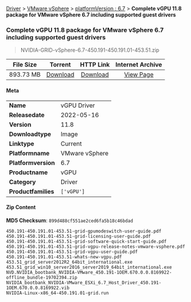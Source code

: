 
[Driver](/README.md)  >  [VMware vSphere](/index/Driver/VMware_vSphere.md)  >  [platformVersion : 6.7](/index/Driver/VMware_vSphere/6.7.md)  >  **Complete vGPU 11.8 package for VMware vSphere 6.7 including supported guest drivers**


###    Complete vGPU 11.8 package for VMware vSphere 6.7 including supported guest drivers

> NVIDIA-GRID-vSphere-6.7-450.191-450.191.01-453.51.zip   


| **File Size** | **Torrent**  | **HTTP Link** | **Internet Archive** |
|:-------------:|:------------:|:-------------:|:--------------------:|
| 893.73 MB |  [Download](https://archive.org/download/nvgpu_NVIDIA-GRID-vSphere-6.7-450.191-450.191.01-453.51.zip/nvgpu_NVIDIA-GRID-vSphere-6.7-450.191-450.191.01-453.51.zip_archive.torrent)       | [Download](https://archive.org/compress/nvgpu_NVIDIA-GRID-vSphere-6.7-450.191-450.191.01-453.51.zip) | [View Page](https://archive.org/details/nvgpu_NVIDIA-GRID-vSphere-6.7-450.191-450.191.01-453.51.zip)       |

#### Meta

<table>
<tr><td><strong>Name</strong></td><td>vGPU Driver</td></tr>
<tr><td><strong>Releasedate</strong></td><td>2022-05-16</td></tr>
<tr><td><strong>Version</strong></td><td>11.8</td></tr>
<tr><td><strong>Downloadtype</strong></td><td>Image</td></tr>
<tr><td><strong>Linktype</strong></td><td>Current</td></tr>
<tr><td><strong>Platformname</strong></td><td>VMware vSphere</td></tr>
<tr><td><strong>Platformversion</strong></td><td>6.7</td></tr>
<tr><td><strong>Productname</strong></td><td>vGPU</td></tr>
<tr><td><strong>Category</strong></td><td>Driver</td></tr>
<tr><td><strong>Productfamilies</strong></td><td><code>['vGPU']</code></td></tr>
</table>

#### Zip Content

**MD5 Checksum**: `899d488cf551ae2ced6fa5b18c46bdad`

```text
450.191-450.191.01-453.51-grid-gpumodeswitch-user-guide.pdf
450.191-450.191.01-453.51-grid-licensing-user-guide.pdf
450.191-450.191.01-453.51-grid-software-quick-start-guide.pdf
450.191-450.191.01-453.51-grid-vgpu-release-notes-vmware-vsphere.pdf
450.191-450.191.01-453.51-grid-vgpu-user-guide.pdf
450.191-450.191.01-453.51-whats-new-vgpu.pdf
453.51_grid_server2012R2_64bit_international.exe
453.51_grid_win10_server2016_server2019_64bit_international.exe
NVD.NVIDIA_bootbank_NVIDIA-VMware_450.191-1OEM.670.0.0.8169922-offline_bundle-19702394.zip
NVIDIA_bootbank_NVIDIA-VMware_ESXi_6.7_Host_Driver_450.191-1OEM.670.0.0.8169922.vib
NVIDIA-Linux-x86_64-450.191.01-grid.run
```